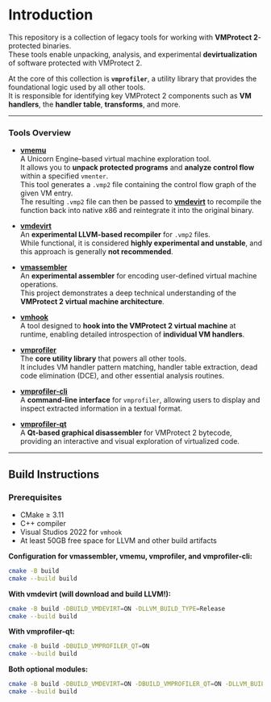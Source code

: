 # Introduction

This repository is a collection of legacy tools for working with **VMProtect 2**-protected binaries.  
These tools enable unpacking, analysis, and experimental **devirtualization** of software protected with VMProtect 2.  

At the core of this collection is **`vmprofiler`**, a utility library that provides the foundational logic used by all other tools.  
It is responsible for identifying key VMProtect 2 components such as **VM handlers**, the **handler table**, **transforms**, and more.

---

### Tools Overview

- **[vmemu](/vmemu)**  
  A Unicorn Engine–based virtual machine exploration tool.  
  It allows you to **unpack protected programs** and **analyze control flow** within a specified `vmenter`.  
  This tool generates a `.vmp2` file containing the control flow graph of the given VM entry.  
  The resulting `.vmp2` file can then be passed to **[vmdevirt](/vmdevirt)** to recompile the function back into native x86 and reintegrate it into the original binary.

- **[vmdevirt](/vmdevirt)**  
  An **experimental LLVM-based recompiler** for `.vmp2` files.  
  While functional, it is considered **highly experimental and unstable**, and this approach is generally **not recommended**.

- **[vmassembler](/vmassembler)**  
  An **experimental assembler** for encoding user-defined virtual machine operations.  
  This project demonstrates a deep technical understanding of the **VMProtect 2 virtual machine architecture**.

- **[vmhook](/vmhook)**  
  A tool designed to **hook into the VMProtect 2 virtual machine** at runtime, enabling detailed introspection of **individual VM handlers**.

- **[vmprofiler](/vmprofiler)**  
  The **core utility library** that powers all other tools.  
  It includes VM handler pattern matching, handler table extraction, dead code elimination (DCE), and other essential analysis routines.

- **[vmprofiler-cli](/vmprofiler-cli)**  
  A **command-line interface** for `vmprofiler`, allowing users to display and inspect extracted information in a textual format.

- **[vmprofiler-qt](/vmprofiler-qt)**  
  A **Qt-based graphical disassembler** for VMProtect 2 bytecode, providing an interactive and visual exploration of virtualized code.

---


## Build Instructions

### Prerequisites

* CMake ≥ 3.11
* C++ compiler
* Visual Studios 2022 for `vmhook`
* At least 50GB free space for LLVM and other build artifacts

**Configuration for vmassembler, vmemu, vmprofiler, and vmprofiler-cli:**

```bash
cmake -B build
cmake --build build
```

**With vmdevirt (will download and build LLVM!):**

```bash
cmake -B build -DBUILD_VMDEVIRT=ON -DLLVM_BUILD_TYPE=Release
cmake --build build
```

**With vmprofiler-qt:**

```bash
cmake -B build -DBUILD_VMPROFILER_QT=ON
cmake --build build
```

**Both optional modules:**

```bash
cmake -B build -DBUILD_VMDEVIRT=ON -DBUILD_VMPROFILER_QT=ON -DLLVM_BUILD_TYPE=Release
cmake --build build
```